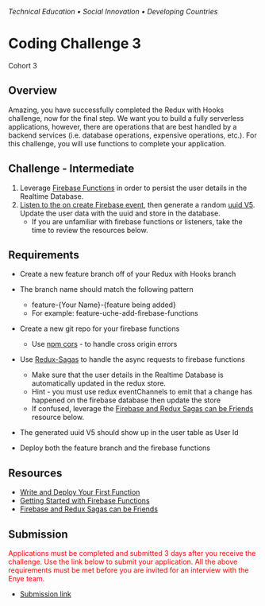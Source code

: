 _Technical Education • Social Innovation • Developing Countries_

# Coding Challenge 3

Cohort 3

## Overview

Amazing, you have successfully completed the Redux with Hooks challenge, now for the final step. We want you to build a fully serverless applications, however, there are operations that are best handled by a backend services (i.e. database operations, expensive operations, etc.). For this challenge, you will use functions to complete your application.

## Challenge - Intermediate

1. Leverage [Firebase Functions](https://firebase.google.com/docs/functions/get-started) in order to persist the user details in the Realtime Database.
2. [Listen to the on create Firebase event](https://firebase.google.com/docs/functions/get-started), then generate a random [uuid V5](https://www.npmjs.com/package/uuid). Update the user data with the uuid and store in the database.
   - If you are unfamiliar with firebase functions or listeners, take the time to review the resources below.

## Requirements

- Create a new feature branch off of your Redux with Hooks branch
- The branch name should match the following pattern

  - feature-{Your Name}-{feature being added}
  - For example: feature-uche-add-firebase-functions

- Create a new git repo for your firebase functions
  - Use [npm cors](https://www.npmjs.com/package/cors) - to handle cross origin errors
- Use [Redux-Sagas](https://redux-saga.js.org/docs/introduction/BeginnerTutorial.html) to handle the async requests to firebase functions
    - Make sure that the user details in the Realtime Database is automatically updated in the redux store.
    - Hint - you must use redux eventChannels to emit that a change has happened on the firebase database then update the store
    - If confused, leverage the [Firebase and Redux Sagas can be Friends](https://madewithlove.be/firebase-and-redux-saga-can-be-friends/) resource below.

- The generated uuid V5 should show up in the user table as User Id
- Deploy both the feature branch and the firebase functions

## Resources

- [Write and Deploy Your First Function](https://firebase.google.com/docs/functions/get-started)
- [Getting Started with Firebase Functions](https://dev.to/bogdaaamn/getting-started-with-google-cloud-functions-on-firebase-3g29)
- [Firebase and Redux Sagas can be Friends](https://madewithlove.be/firebase-and-redux-saga-can-be-friends/)

## Submission

<span style='color: red'>Applications must be completed and submitted 3 days after you receive the challenge. Use the link below to submit your application. All the above requirements must be met before you are invited for an interview with the Enye team.
<span/>

- [Submission link](https://airtable.com/shrmNgx90r3jNOxxI)
